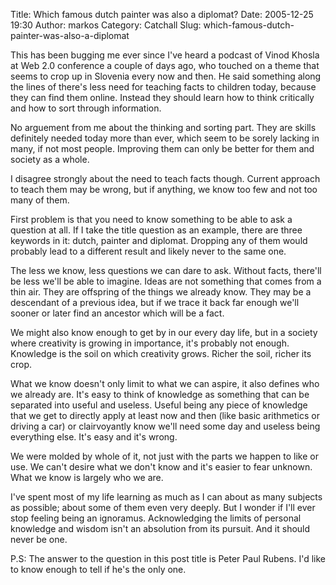Title: Which famous dutch painter was also a diplomat?
Date: 2005-12-25 19:30
Author: markos
Category: Catchall
Slug: which-famous-dutch-painter-was-also-a-diplomat

This has been bugging me ever since I've heard a podcast of Vinod Khosla
at Web 2.0 conference a couple of days ago, who touched on a theme that
seems to crop up in Slovenia every now and then. He said something along
the lines of there's less need for teaching facts to children today,
because they can find them online. Instead they should learn how to
think critically and how to sort through information.

No arguement from me about the thinking and sorting part. They are
skills definitely needed today more than ever, which seem to be sorely
lacking in many, if not most people. Improving them can only be better
for them and society as a whole.

I disagree strongly about the need to teach facts though. Current
approach to teach them may be wrong, but if anything, we know too few
and not too many of them.

First problem is that you need to know something to be able to ask a
question at all. If I take the title question as an example, there are
three keywords in it: dutch, painter and diplomat. Dropping any of them
would probably lead to a different result and likely never to the same
one.

The less we know, less questions we can dare to ask. Without facts,
there'll be less we'll be able to imagine. Ideas are not something that
comes from a thin air. They are offspring of the things we already know.
They may be a descendant of a previous idea, but if we trace it back far
enough we'll sooner or later find an ancestor which will be a fact.

We might also know enough to get by in our every day life, but in a
society where creativity is growing in importance, it's probably not
enough. Knowledge is the soil on which creativity grows. Richer the
soil, richer its crop.

What we know doesn't only limit to what we can aspire, it also defines
who we already are. It's easy to think of knowledge as something that
can be separated into useful and useless. Useful being any piece of
knowledge that we get to directly apply at least now and then (like
basic arithmetics or driving a car) or clairvoyantly know we'll need
some day and useless being everything else. It's easy and it's wrong.

We were molded by whole of it, not just with the parts we happen to like
or use. We can't desire what we don't know and it's easier to fear
unknown. What we know is largely who we are.

I've spent most of my life learning as much as I can about as many
subjects as possible; about some of them even very deeply. But I wonder
if I'll ever stop feeling being an ignoramus. Acknowledging the limits
of personal knowledge and wisdom isn't an absolution from its pursuit.
And it should never be one.

P.S: The answer to the question in this post title is Peter Paul Rubens.
I'd like to know enough to tell if he's the only one.

